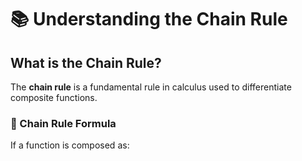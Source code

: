 # 📚 Understanding the Chain Rule

## What is the Chain Rule?

The **chain rule** is a fundamental rule in calculus used to differentiate composite functions.

### 🔗 Chain Rule Formula

If a function is composed as: